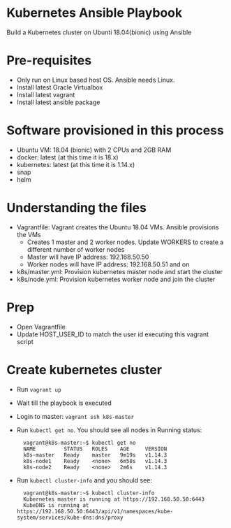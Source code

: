 # Kubernetes Ansible Playbook

Build a Kubernetes cluster on Ubunti 18.04(bionic) using Ansible

# Pre-requisites
- Only run on Linux based host OS. Ansible needs Linux.
- Install latest Oracle Virtualbox
- Install latest vagrant
- Install latest ansible package
 
# Software provisioned in this process
- Ubuntu VM: 18.04 (bionic) with 2 CPUs and 2GB RAM
- docker: latest (at this time it is 18.x)
- kubernetes: latest (at this time it is 1.14.x)
- snap
- helm

# Understanding the files
- Vagrantfile: Vagrant creates the Ubuntu 18.04 VMs. Ansible provisions the VMs
  - Creates 1 master and 2 worker nodes. Update WORKERS to create a different number of worker nodes
  - Master will have IP address: 192.168.50.50
  - Worker nodes will have IP address: 192.168.50.51 and on
- k8s/master.yml: Provision kubernetes master node and start the cluster
- k8s/node.yml: Provision kubernetes worker node and join the cluster

# Prep
- Open Vagrantfile
- Update HOST_USER_ID to match the user id executing this vagrant script

# Create kubernetes cluster
- Run `vagrant up`
- Wait till the playbook is executed
- Login to master: `vagrant ssh k8s-master`
- Run `kubectl get no`. You should see all nodes in Running status:

        vagrant@k8s-master:~$ kubectl get no
        NAME         STATUS   ROLES    AGE     VERSION
        k8s-master   Ready    master   9m19s   v1.14.3
        k8s-node1    Ready    <none>   6m58s   v1.14.3
        k8s-node2    Ready    <none>   2m6s    v1.14.3
- Run `kubectl cluster-info` and you should see:

        vagrant@k8s-master:~$ kubectl cluster-info
        Kubernetes master is running at https://192.168.50.50:6443
        KubeDNS is running at https://192.168.50.50:6443/api/v1/namespaces/kube-system/services/kube-dns:dns/proxy
